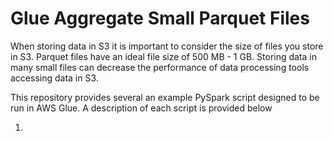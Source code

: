 # Glue Aggregate Small Parquet Files

When storing data in S3 it is important to consider the size of files you store in S3. Parquet files have an ideal file size of 500 MB - 1 GB. Storing data in many small files can decrease the performance of data processing tools accessing data in S3. 

This repository provides several an example PySpark script designed to be run in AWS Glue. A description of each script is provided below

1. 
